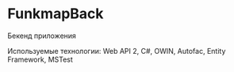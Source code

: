 # FunkmapBack

Бекенд приложения

Используемые технологии:
Web API 2, C#, OWIN, Autofac, Entity Framework, MSTest
